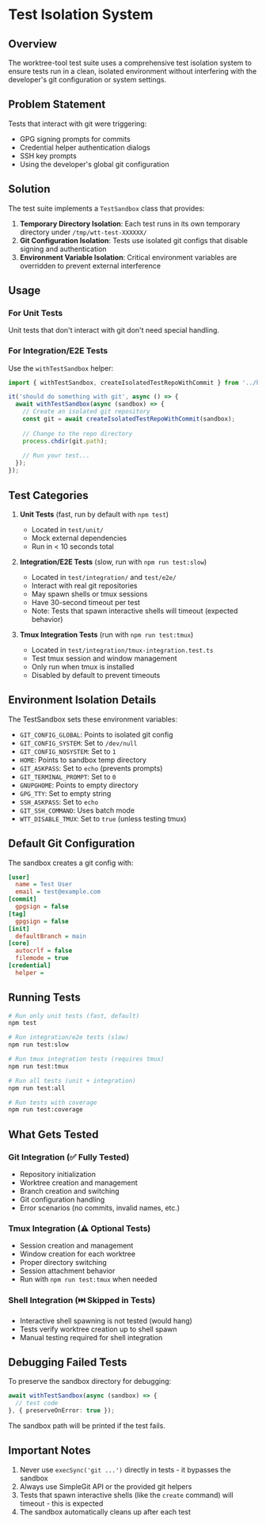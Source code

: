 # Test Isolation System

## Overview

The worktree-tool test suite uses a comprehensive test isolation system to ensure tests run in a clean, isolated environment without interfering with the developer's git configuration or system settings.

## Problem Statement

Tests that interact with git were triggering:
- GPG signing prompts for commits
- Credential helper authentication dialogs
- SSH key prompts
- Using the developer's global git configuration

## Solution

The test suite implements a `TestSandbox` class that provides:

1. **Temporary Directory Isolation**: Each test runs in its own temporary directory under `/tmp/wtt-test-XXXXXX/`
2. **Git Configuration Isolation**: Tests use isolated git configs that disable signing and authentication
3. **Environment Variable Isolation**: Critical environment variables are overridden to prevent external interference

## Usage

### For Unit Tests

Unit tests that don't interact with git don't need special handling.

### For Integration/E2E Tests

Use the `withTestSandbox` helper:

```typescript
import { withTestSandbox, createIsolatedTestRepoWithCommit } from '../helpers/git';

it('should do something with git', async () => {
  await withTestSandbox(async (sandbox) => {
    // Create an isolated git repository
    const git = await createIsolatedTestRepoWithCommit(sandbox);
    
    // Change to the repo directory
    process.chdir(git.path);
    
    // Run your test...
  });
});
```

## Test Categories

1. **Unit Tests** (fast, run by default with `npm test`)
   - Located in `test/unit/`
   - Mock external dependencies
   - Run in < 10 seconds total

2. **Integration/E2E Tests** (slow, run with `npm run test:slow`)
   - Located in `test/integration/` and `test/e2e/`
   - Interact with real git repositories
   - May spawn shells or tmux sessions
   - Have 30-second timeout per test
   - Note: Tests that spawn interactive shells will timeout (expected behavior)

3. **Tmux Integration Tests** (run with `npm run test:tmux`)
   - Located in `test/integration/tmux-integration.test.ts`
   - Test tmux session and window management
   - Only run when tmux is installed
   - Disabled by default to prevent timeouts

## Environment Isolation Details

The TestSandbox sets these environment variables:

- `GIT_CONFIG_GLOBAL`: Points to isolated git config
- `GIT_CONFIG_SYSTEM`: Set to `/dev/null`
- `GIT_CONFIG_NOSYSTEM`: Set to `1`
- `HOME`: Points to sandbox temp directory
- `GIT_ASKPASS`: Set to `echo` (prevents prompts)
- `GIT_TERMINAL_PROMPT`: Set to `0`
- `GNUPGHOME`: Points to empty directory
- `GPG_TTY`: Set to empty string
- `SSH_ASKPASS`: Set to `echo`
- `GIT_SSH_COMMAND`: Uses batch mode
- `WTT_DISABLE_TMUX`: Set to `true` (unless testing tmux)

## Default Git Configuration

The sandbox creates a git config with:

```ini
[user]
  name = Test User
  email = test@example.com
[commit]
  gpgsign = false
[tag]
  gpgsign = false
[init]
  defaultBranch = main
[core]
  autocrlf = false
  filemode = true
[credential]
  helper = 
```

## Running Tests

```bash
# Run only unit tests (fast, default)
npm test

# Run integration/e2e tests (slow) 
npm run test:slow

# Run tmux integration tests (requires tmux)
npm run test:tmux

# Run all tests (unit + integration)
npm run test:all

# Run tests with coverage
npm run test:coverage
```

## What Gets Tested

### Git Integration (✅ Fully Tested)
- Repository initialization
- Worktree creation and management  
- Branch creation and switching
- Git configuration handling
- Error scenarios (no commits, invalid names, etc.)

### Tmux Integration (⚠️ Optional Tests)
- Session creation and management
- Window creation for each worktree
- Proper directory switching
- Session attachment behavior
- Run with `npm run test:tmux` when needed

### Shell Integration (⏭️ Skipped in Tests)
- Interactive shell spawning is not tested (would hang)
- Tests verify worktree creation up to shell spawn
- Manual testing required for shell integration

## Debugging Failed Tests

To preserve the sandbox directory for debugging:

```typescript
await withTestSandbox(async (sandbox) => {
  // test code
}, { preserveOnError: true });
```

The sandbox path will be printed if the test fails.

## Important Notes

1. Never use `execSync('git ...')` directly in tests - it bypasses the sandbox
2. Always use SimpleGit API or the provided git helpers
3. Tests that spawn interactive shells (like the `create` command) will timeout - this is expected
4. The sandbox automatically cleans up after each test
